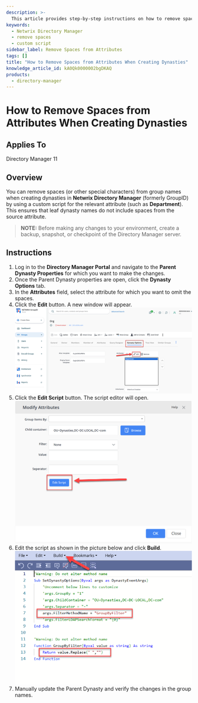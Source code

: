 ```yaml
---
description: >-
  This article provides step-by-step instructions on how to remove spaces from attributes when creating dynasties in Netwrix Directory Manager.
keywords:
  - Netwrix Directory Manager
  - remove spaces
  - custom script
sidebar_label: Remove Spaces from Attributes
tags: []
title: "How to Remove Spaces from Attributes When Creating Dynasties"
knowledge_article_id: kA0Qk0000002bgDKAQ
products:
  - directory-manager
---
```


# How to Remove Spaces from Attributes When Creating Dynasties

## Applies To

Directory Manager 11

## Overview

You can remove spaces (or other special characters) from group names when creating dynasties in **Netwrix Directory Manager** (formerly GroupID) by using a custom script for the relevant attribute (such as **Department**). This ensures that leaf dynasty names do not include spaces from the source attribute.

> **NOTE:** Before making any changes to your environment, create a backup, snapshot, or checkpoint of the Directory Manager server.

## Instructions

1. Log in to the **Directory Manager Portal** and navigate to the **Parent Dynasty Properties** for which you want to make the changes.
2. Once the Parent Dynasty properties are open, click the **Dynasty Options** tab.
3. In the **Attributes** field, select the attribute for which you want to omit the spaces.
4. Click the **Edit** button. A new window will appear.  
   ![Edit attribute in Dynasty Options](./images/servlet_image_8d7ae7d88783.png)
5. Click the **Edit Script** button. The script editor will open.  
   ![Open script editor for attribute](./images/servlet_image_51f97ae10a3e.png)
6. Edit the script as shown in the picture below and click **Build**.  
   ![Script to remove spaces from attribute](./images/servlet_image_bf59e4f45fbe.png)
7. Manually update the Parent Dynasty and verify the changes in the group names.